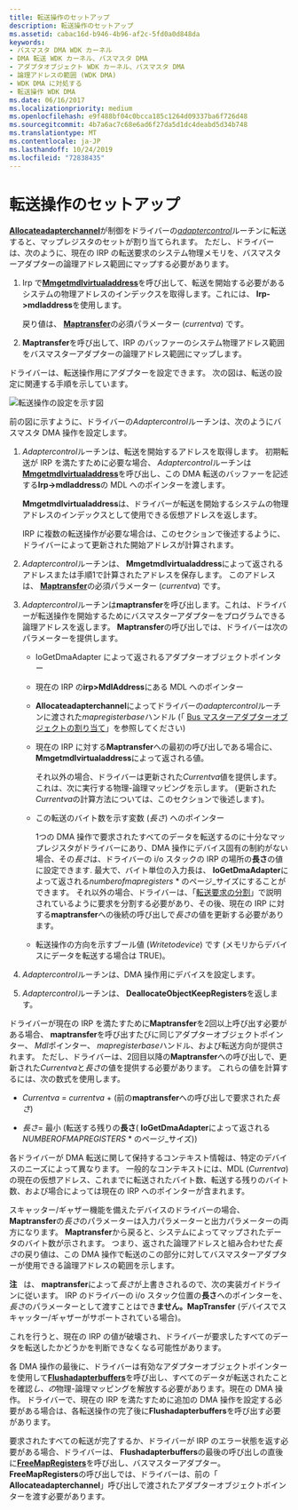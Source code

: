 ```yaml
---
title: 転送操作のセットアップ
description: 転送操作のセットアップ
ms.assetid: cabac16d-b946-4b96-af2c-5fd0a0d848da
keywords:
- バスマスタ DMA WDK カーネル
- DMA 転送 WDK カーネル、バスマスタ DMA
- アダプタオブジェクト WDK カーネル、バスマスタ DMA
- 論理アドレスの範囲 (WDK DMA)
- WDK DMA に対処する
- 転送操作 WDK DMA
ms.date: 06/16/2017
ms.localizationpriority: medium
ms.openlocfilehash: e9f488bf04c0bcca185c1264d09337ba6f726d48
ms.sourcegitcommit: 4b7a6ac7c68e6ad6f27da5d1dc4deabd5d34b748
ms.translationtype: MT
ms.contentlocale: ja-JP
ms.lasthandoff: 10/24/2019
ms.locfileid: "72838435"
---
```

# <a name="setting-up-a-transfer-operation"></a>転送操作のセットアップ





[**Allocateadapterchannel**](https://docs.microsoft.com/windows-hardware/drivers/ddi/wdm/nc-wdm-pallocate_adapter_channel)が制御をドライバーの[*adaptercontrol*](https://docs.microsoft.com/windows-hardware/drivers/ddi/wdm/nc-wdm-driver_control)ルーチンに転送すると、マップレジスタのセットが割り当てられます。 ただし、ドライバーは、次のように、現在の IRP の転送要求のシステム物理メモリを、バスマスターアダプターの論理アドレス範囲にマップする必要があります。

1.  Irp で[**Mmgetmdlvirtualaddress**](https://docs.microsoft.com/windows-hardware/drivers/kernel/mm-bad-pointer)を呼び出して、転送を開始する必要があるシステムの物理アドレスのインデックスを取得します。これには、 **Irp-&gt;mdladdress**を使用します。

    戻り値は、 [**Maptransfer**](https://docs.microsoft.com/windows-hardware/drivers/ddi/wdm/nc-wdm-pmap_transfer)の必須パラメーター (*currentva*) です。

2.  **Maptransfer**を呼び出して、IRP のバッファーのシステム物理アドレス範囲をバスマスターアダプターの論理アドレス範囲にマップします。

ドライバーは、転送操作用にアダプターを設定できます。 次の図は、転送の設定に関連する手順を示しています。

![転送操作の設定を示す図](images/3dmabus.png)

前の図に示すように、ドライバーの*Adaptercontrol*ルーチンは、次のようにバスマスタ DMA 操作を設定します。

1.  *Adaptercontrol*ルーチンは、転送を開始するアドレスを取得します。 初期転送が IRP を満たすために必要な場合、 *Adaptercontrol*ルーチンは[**Mmgetmdlvirtualaddress**](https://docs.microsoft.com/windows-hardware/drivers/kernel/mm-bad-pointer)を呼び出し、この DMA 転送のバッファーを記述する**Irp-&gt;mdladdress**の MDL へのポインターを渡します。

    **Mmgetmdlvirtualaddress**は、ドライバーが転送を開始するシステムの物理アドレスのインデックスとして使用できる仮想アドレスを返します。

    IRP に複数の転送操作が必要な場合は、このセクションで後述するように、ドライバーによって更新された開始アドレスが計算されます。

2.  *Adaptercontrol*ルーチンは、 **Mmgetmdlvirtualaddress**によって返されるアドレスまたは手順1で計算されたアドレスを保存します。 このアドレスは、 [**Maptransfer**](https://docs.microsoft.com/windows-hardware/drivers/ddi/wdm/nc-wdm-pmap_transfer)の必須パラメーター (*currentva*) です。

3.  *Adaptercontrol*ルーチンは**maptransfer**を呼び出します。これは、ドライバーが転送操作を開始するためにバスマスターアダプターをプログラムできる論理アドレスを返します。 **Maptransfer**の呼び出しでは、ドライバーは次のパラメーターを提供します。
    -   IoGetDmaAdapter によって返されるアダプターオブジェクトポインター [](https://docs.microsoft.com/windows-hardware/drivers/ddi/wdm/nf-wdm-iogetdmaadapter)

    -   現在の IRP の**irp&gt;MdlAddress**にある MDL へのポインター

    -   **Allocateadapterchannel**によってドライバーの*adaptercontrol*ルーチンに渡された*mapregisterbase*ハンドル (「 [Bus マスターアダプターオブジェクトの割り当て](allocating-the-bus-master-adapter-object.md)」を参照してください)

    -   現在の IRP に対する**Maptransfer**への最初の呼び出しである場合に、 **Mmgetmdlvirtualaddress**によって返される値。

        それ以外の場合、ドライバーは更新された*Currentva*値を提供します。これは、次に実行する物理-論理マッピングを示します。 (更新された*Currentva*の計算方法については、このセクションで後述します)。

    -   この転送のバイト数を示す変数 (*長さ*) へのポインター

        1つの DMA 操作で要求されたすべてのデータを転送するのに十分なマップレジスタがドライバーにあり、DMA 操作にデバイス固有の制約がない場合、その*長さ*は、ドライバーの i/o スタックの IRP の場所の**長さ**の値に設定できます. 最大で、バイト単位の入力長は、 **IoGetDmaAdapter**によって返される*numberofmapregisters* \* のページ\_サイズにすることができます。 それ以外の場合、ドライバーは、「[転送要求の分割](splitting-dma-transfer-requests.md)」で説明されているように要求を分割する必要があり、その後、現在の IRP に対する**maptransfer**への後続の呼び出しで*長さ*の値を更新する必要があります。

    -   転送操作の方向を示すブール値 (*Writetodevice*) です (メモリからデバイスにデータを転送する場合は TRUE)。

4.  *Adaptercontrol*ルーチンは、DMA 操作用にデバイスを設定します。

5.  *Adaptercontrol*ルーチンは、 **DeallocateObjectKeepRegisters**を返します。

ドライバーが現在の IRP を満たすために**Maptransfer**を2回以上呼び出す必要がある場合、 **maptransfer**を呼び出すたびに同じアダプターオブジェクトポインター、 *Mdl*ポインター、 *mapregisterbase*ハンドル、および転送方向が提供されます。 ただし、ドライバーは、2回目以降の**Maptransfer**への呼び出しで、更新された*Currentva*と*長さ*の値を提供する必要があります。 これらの値を計算するには、次の数式を使用します。

-   *Currentva* = *currentva* + (前の**maptransfer**への呼び出しで要求された*長さ*)

-   *長さ*= 最小 (転送する残りの**長さ**( **IoGetDmaAdapter**によって返される*NUMBEROFMAPREGISTERS* \* のページ\_サイズ))

各ドライバーが DMA 転送に関して保持するコンテキスト情報は、特定のデバイスのニーズによって異なります。 一般的なコンテキストには、MDL (*Currentva*) の現在の仮想アドレス、これまでに転送されたバイト数、転送する残りのバイト数、および場合によっては現在の IRP へのポインターが含まれます。

スキャッター/ギャザー機能を備えたデバイスのドライバーの場合、 **Maptransfer**の*長さ*のパラメーターは入力パラメーターと出力パラメーターの両方になります。 **Maptransfer**から戻ると、システムによってマップされたデータのバイト数が示されます。 つまり、返された論理アドレスと組み合わせた*長さ*の戻り値は、この DMA 操作で転送のこの部分に対してバスマスターアダプターが使用できる論理アドレスの範囲を示します。

**注**   は、 **maptransfer**によって*長さ*が上書きされるので、次の実装ガイドラインに従います。 IRP のドライバーの i/o スタック位置の**長さ**へのポインターを、*長さ*のパラメーターとして渡すことはでき**ません。MapTransfer** (デバイスでスキャッター/ギャザーがサポートされている場合)。

これを行うと、現在の IRP の値が破壊され、ドライバーが要求したすべてのデータを転送したかどうかを判断できなくなる可能性があります。

 

各 DMA 操作の最後に、ドライバーは有効なアダプターオブジェクトポインターを使用して[**Flushadapterbuffers**](https://docs.microsoft.com/windows-hardware/drivers/ddi/wdm/nc-wdm-pflush_adapter_buffers)を呼び出し、すべてのデータが転送されたことを確認*し、の*物理-論理マッピングを解放する必要があります。現在の DMA 操作。 ドライバーで、現在の IRP を満たすために追加の DMA 操作を設定する必要がある場合は、各転送操作の完了後に**Flushadapterbuffers**を呼び出す必要があります。

要求されたすべての転送が完了するか、ドライバーが IRP のエラー状態を返す必要がある場合、ドライバーは、 **Flushadapterbuffers**の最後の呼び出しの直後に[**FreeMapRegisters**](https://docs.microsoft.com/windows-hardware/drivers/ddi/wdm/nc-wdm-pfree_map_registers)を呼び出し、バスマスターアダプター。 **FreeMapRegisters**の呼び出しでは、ドライバーは、前の「 **Allocateadapterchannel**」呼び出しで渡されたアダプターオブジェクトポインターを渡す必要があります。

 

 




